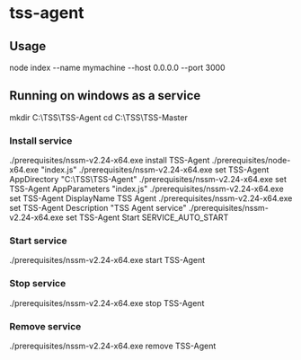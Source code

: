 # tss-agent

## Usage

node index --name mymachine --host 0.0.0.0 --port 3000

## Running on windows as a service

mkdir C:\TSS\TSS-Agent
cd C:\TSS\TSS-Master

### Install service

./prerequisites/nssm-v2.24-x64.exe install TSS-Agent ./prerequisites/node-x64.exe "index.js"
./prerequisites/nssm-v2.24-x64.exe set TSS-Agent AppDirectory "C:\TSS\TSS-Agent"
./prerequisites/nssm-v2.24-x64.exe set TSS-Agent AppParameters "index.js"
./prerequisites/nssm-v2.24-x64.exe set TSS-Agent DisplayName TSS Agent
./prerequisites/nssm-v2.24-x64.exe set TSS-Agent Description "TSS Agent service"
./prerequisites/nssm-v2.24-x64.exe set TSS-Agent Start SERVICE_AUTO_START

### Start service

./prerequisites/nssm-v2.24-x64.exe start TSS-Agent

### Stop service

./prerequisites/nssm-v2.24-x64.exe stop TSS-Agent

### Remove service

./prerequisites/nssm-v2.24-x64.exe remove TSS-Agent